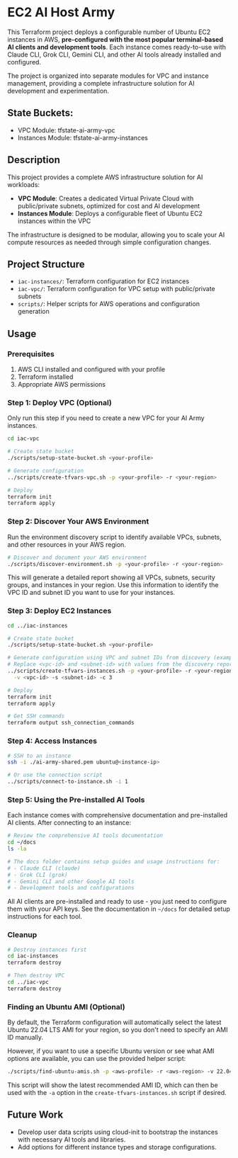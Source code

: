 # EC2 AI Host Army

This Terraform project deploys a configurable number of Ubuntu EC2 instances in AWS, **pre-configured with the most popular terminal-based AI clients and development tools**. Each instance comes ready-to-use with Claude CLI, Grok CLI, Gemini CLI, and other AI tools already installed and configured.

The project is organized into separate modules for VPC and instance management, providing a complete infrastructure solution for AI development and experimentation.

## State Buckets:
- VPC Module: tfstate-ai-army-vpc
- Instances Module: tfstate-ai-army-instances

## Description

This project provides a complete AWS infrastructure solution for AI workloads:
- **VPC Module**: Creates a dedicated Virtual Private Cloud with public/private subnets, optimized for cost and AI development
- **Instances Module**: Deploys a configurable fleet of Ubuntu EC2 instances within the VPC

The infrastructure is designed to be modular, allowing you to scale your AI compute resources as needed through simple configuration changes.

## Project Structure

- `iac-instances/`: Terraform configuration for EC2 instances
- `iac-vpc/`: Terraform configuration for VPC setup with public/private subnets
- `scripts/`: Helper scripts for AWS operations and configuration generation

## Usage

### Prerequisites

1. AWS CLI installed and configured with your profile
2. Terraform installed
3. Appropriate AWS permissions

### Step 1: Deploy VPC (Optional)

Only run this step if you need to create a new VPC for your AI Army instances.

```bash
cd iac-vpc

# Create state bucket
./scripts/setup-state-bucket.sh <your-profile>

# Generate configuration
../scripts/create-tfvars-vpc.sh -p <your-profile> -r <your-region>

# Deploy
terraform init
terraform apply
```

### Step 2: Discover Your AWS Environment

Run the environment discovery script to identify available VPCs, subnets, and other resources in your AWS region.

```bash
# Discover and document your AWS environment
./scripts/discover-environment.sh -p <your-profile> -r <your-region>
```

This will generate a detailed report showing all VPCs, subnets, security groups, and instances in your region. Use this information to identify the VPC ID and subnet ID you want to use for your instances.

### Step 3: Deploy EC2 Instances

```bash
cd ../iac-instances

# Create state bucket
./scripts/setup-state-bucket.sh <your-profile>

# Generate configuration using VPC and subnet IDs from discovery (example: 3 instances)
# Replace <vpc-id> and <subnet-id> with values from the discovery report
../scripts/create-tfvars-instances.sh -p <your-profile> -r <your-region> \
  -v <vpc-id> -s <subnet-id> -c 3

# Deploy
terraform init
terraform apply

# Get SSH commands
terraform output ssh_connection_commands
```

### Step 4: Access Instances

```bash
# SSH to an instance
ssh -i ./ai-army-shared.pem ubuntu@<instance-ip>

# Or use the connection script
../scripts/connect-to-instance.sh -i 1
```

### Step 5: Using the Pre-installed AI Tools

Each instance comes with comprehensive documentation and pre-installed AI clients. After connecting to an instance:

```bash
# Review the comprehensive AI tools documentation
cd ~/docs
ls -la

# The docs folder contains setup guides and usage instructions for:
# - Claude CLI (claude)
# - Grok CLI (grok)
# - Gemini CLI and other Google AI tools
# - Development tools and configurations
```

All AI clients are pre-installed and ready to use - you just need to configure them with your API keys. See the documentation in `~/docs` for detailed setup instructions for each tool.

### Cleanup

```bash
# Destroy instances first
cd iac-instances
terraform destroy

# Then destroy VPC
cd ../iac-vpc
terraform destroy
```

### Finding an Ubuntu AMI (Optional)

By default, the Terraform configuration will automatically select the latest Ubuntu 22.04 LTS AMI for your region, so you don't need to specify an AMI ID manually.

However, if you want to use a specific Ubuntu version or see what AMI options are available, you can use the provided helper script:

```bash
./scripts/find-ubuntu-amis.sh -p <aws-profile> -r <aws-region> -v 22.04 -l
```

This script will show the latest recommended AMI ID, which can then be used with the `-a` option in the `create-tfvars-instances.sh` script if desired.


## Future Work

-   Develop user data scripts using cloud-init to bootstrap the instances with necessary AI tools and libraries.
-   Add options for different instance types and storage configurations.